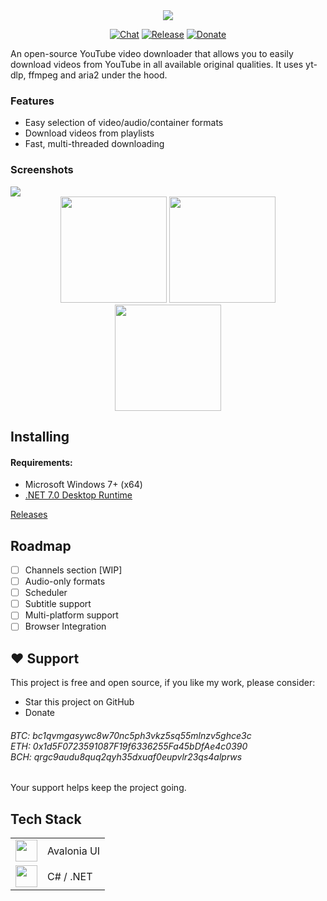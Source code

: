 <div align="center">
<img src="https://user-images.githubusercontent.com/16824470/226195878-47e26931-87a4-4145-b208-6f336eca55f2.png"/>

[![Chat](https://img.shields.io/badge/Chat-on%20Telegram-blue)](https://t.me/+5Kma9lxB0z40Y2M0)
[![Release](https://img.shields.io/github/v/release/legend2ks/YoutubeDownloader?label=Release&color=2ea043)](https://github.com/legend2ks/YoutubeDownloader/releases)
[![Donate](https://img.shields.io/badge/_-Donate-red.svg?logo=githubsponsors&labelColor=555555)](https://github.com/legend2ks/YoutubeDownloader/#-support)
</div>

An open-source YouTube video downloader that allows you to easily download videos from YouTube in all available original qualities. It uses yt-dlp, ffmpeg and aria2 under the hood.

### Features
* Easy selection of video/audio/container formats
* Download videos from playlists
* Fast, multi-threaded downloading

### Screenshots

<img src="https://github.com/legend2ks/YoutubeDownloader/assets/16824470/9ef686d5-954f-4110-8b19-3f4777fb2a0f" />
<div align="center">
  <img src="https://github.com/legend2ks/YoutubeDownloader/assets/16824470/a464935d-3b5e-47cc-bf83-37195f2c8e9c" height="170" />
  <img src="https://github.com/legend2ks/YoutubeDownloader/assets/16824470/52958fb7-09ce-4921-a571-4291aee4aa47" height="170" />
  <img src="https://github.com/legend2ks/YoutubeDownloader/assets/16824470/2cf3d6db-991c-4317-959e-ed16f1974acc" height="170" />
</div>

## Installing
#### Requirements:
- Microsoft Windows 7+ (x64)
- [.NET 7.0 Desktop Runtime](https://aka.ms/dotnet-core-applaunch?arch=x64&rid=win-x64&apphost_version=7.0.8&gui=true)

[Releases](https://github.com/legend2ks/YoutubeDownloader/releases)

## Roadmap
* [ ] Channels section [WIP]
* [ ] Audio-only formats
* [ ] Scheduler
* [ ] Subtitle support
* [ ] Multi-platform support
* [ ] Browser Integration

## ❤ Support
This project is free and open source, if you like my work, please consider:
* Star this project on GitHub
* Donate
<h6>BTC: bc1qvmgasywc8w70nc5ph3vkz5sq55mlnzv5ghce3c<br />
ETH: 0x1d5F0723591087F19f6336255Fa45bDfAe4c0390<br />
BCH: qrgc9audu8quq2qyh35dxuaf0eupvlr23qs4alprws</h6>
Your support helps keep the project going.

## Tech Stack
<table>
  <tr>
    <td>
      <img src="https://github.com/legend2ks/YoutubeDownloader/assets/16824470/1634a771-5000-48d2-b078-b443243cba6c" height="35" />
    </td>
    <td>
      Avalonia UI
    </td>
  </tr>
  <tr>
    <td>
      <img src="https://github.com/legend2ks/YoutubeDownloader/assets/16824470/6862f28d-8547-49a1-b631-32157c0d17e4" height="35" />
    </td>
    <td>
      C# / .NET
    </td>
  </tr>
</table>
